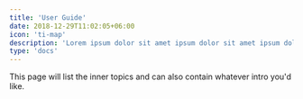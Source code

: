 ```yaml
---
title: 'User Guide'
date: 2018-12-29T11:02:05+06:00
icon: 'ti-map'
description: 'Lorem ipsum dolor sit amet ipsum dolor sit amet ipsum dolor sit amet'
type: 'docs'
---
```


This page will list the inner topics and can also contain whatever intro you'd like.